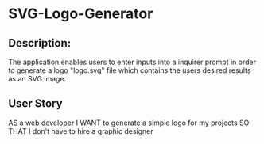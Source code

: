 # SVG-Logo-Generator


## Description:
The application enables users to enter inputs into a inquirer prompt in order to generate a logo "logo.svg" file which contains the users desired results as an SVG image.

## User Story
AS a web developer
I WANT to generate a simple logo for my projects
SO THAT I don't have to hire a graphic designer

